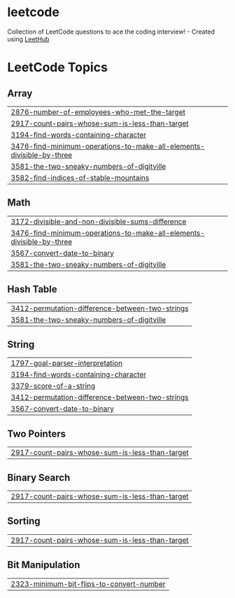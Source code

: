 # leetcode
Collection of LeetCode questions to ace the coding interview! - Created using [LeetHub](https://github.com/QasimWani/LeetHub)

<!---LeetCode Topics Start-->
# LeetCode Topics
## Array
|  |
| ------- |
| [2876-number-of-employees-who-met-the-target](https://github.com/aanilkumarreddy/leetcode/tree/master/2876-number-of-employees-who-met-the-target) |
| [2917-count-pairs-whose-sum-is-less-than-target](https://github.com/aanilkumarreddy/leetcode/tree/master/2917-count-pairs-whose-sum-is-less-than-target) |
| [3194-find-words-containing-character](https://github.com/aanilkumarreddy/leetcode/tree/master/3194-find-words-containing-character) |
| [3476-find-minimum-operations-to-make-all-elements-divisible-by-three](https://github.com/aanilkumarreddy/leetcode/tree/master/3476-find-minimum-operations-to-make-all-elements-divisible-by-three) |
| [3581-the-two-sneaky-numbers-of-digitville](https://github.com/aanilkumarreddy/leetcode/tree/master/3581-the-two-sneaky-numbers-of-digitville) |
| [3582-find-indices-of-stable-mountains](https://github.com/aanilkumarreddy/leetcode/tree/master/3582-find-indices-of-stable-mountains) |
## Math
|  |
| ------- |
| [3172-divisible-and-non-divisible-sums-difference](https://github.com/aanilkumarreddy/leetcode/tree/master/3172-divisible-and-non-divisible-sums-difference) |
| [3476-find-minimum-operations-to-make-all-elements-divisible-by-three](https://github.com/aanilkumarreddy/leetcode/tree/master/3476-find-minimum-operations-to-make-all-elements-divisible-by-three) |
| [3567-convert-date-to-binary](https://github.com/aanilkumarreddy/leetcode/tree/master/3567-convert-date-to-binary) |
| [3581-the-two-sneaky-numbers-of-digitville](https://github.com/aanilkumarreddy/leetcode/tree/master/3581-the-two-sneaky-numbers-of-digitville) |
## Hash Table
|  |
| ------- |
| [3412-permutation-difference-between-two-strings](https://github.com/aanilkumarreddy/leetcode/tree/master/3412-permutation-difference-between-two-strings) |
| [3581-the-two-sneaky-numbers-of-digitville](https://github.com/aanilkumarreddy/leetcode/tree/master/3581-the-two-sneaky-numbers-of-digitville) |
## String
|  |
| ------- |
| [1797-goal-parser-interpretation](https://github.com/aanilkumarreddy/leetcode/tree/master/1797-goal-parser-interpretation) |
| [3194-find-words-containing-character](https://github.com/aanilkumarreddy/leetcode/tree/master/3194-find-words-containing-character) |
| [3379-score-of-a-string](https://github.com/aanilkumarreddy/leetcode/tree/master/3379-score-of-a-string) |
| [3412-permutation-difference-between-two-strings](https://github.com/aanilkumarreddy/leetcode/tree/master/3412-permutation-difference-between-two-strings) |
| [3567-convert-date-to-binary](https://github.com/aanilkumarreddy/leetcode/tree/master/3567-convert-date-to-binary) |
## Two Pointers
|  |
| ------- |
| [2917-count-pairs-whose-sum-is-less-than-target](https://github.com/aanilkumarreddy/leetcode/tree/master/2917-count-pairs-whose-sum-is-less-than-target) |
## Binary Search
|  |
| ------- |
| [2917-count-pairs-whose-sum-is-less-than-target](https://github.com/aanilkumarreddy/leetcode/tree/master/2917-count-pairs-whose-sum-is-less-than-target) |
## Sorting
|  |
| ------- |
| [2917-count-pairs-whose-sum-is-less-than-target](https://github.com/aanilkumarreddy/leetcode/tree/master/2917-count-pairs-whose-sum-is-less-than-target) |
## Bit Manipulation
|  |
| ------- |
| [2323-minimum-bit-flips-to-convert-number](https://github.com/aanilkumarreddy/leetcode/tree/master/2323-minimum-bit-flips-to-convert-number) |
<!---LeetCode Topics End-->